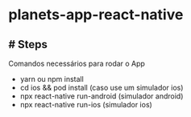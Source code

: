 # planets-app-react-native

## # Steps
Comandos necessários para rodar o App
- yarn ou npm install
- cd ios && pod install (caso use um simulador ios)
- npx react-native run-android (simulador android)
- npx react-native run-ios (simulador ios)
